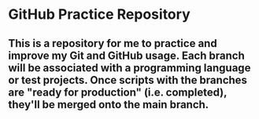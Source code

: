 # GitHub Practice Repository #

## This is a repository for me to practice and improve my Git and GitHub usage. Each branch will be associated with a programming language or test projects. Once scripts with the branches are "ready for production" (i.e. completed), they'll be merged onto the main branch. ##
